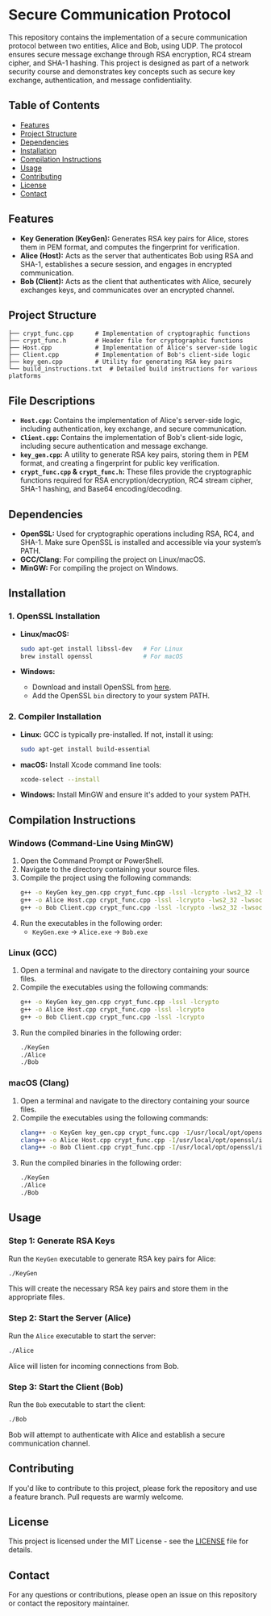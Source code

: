 
# Secure Communication Protocol

This repository contains the implementation of a secure communication protocol between two entities, Alice and Bob, using UDP. The protocol ensures secure message exchange through RSA encryption, RC4 stream cipher, and SHA-1 hashing. This project is designed as part of a network security course and demonstrates key concepts such as secure key exchange, authentication, and message confidentiality.

## Table of Contents
- [Features](#features)
- [Project Structure](#project-structure)
- [Dependencies](#dependencies)
- [Installation](#installation)
- [Compilation Instructions](#compilation-instructions)
- [Usage](#usage)
- [Contributing](#contributing)
- [License](#license)
- [Contact](#contact)

## Features
- **Key Generation (KeyGen):** Generates RSA key pairs for Alice, stores them in PEM format, and computes the fingerprint for verification.
- **Alice (Host):** Acts as the server that authenticates Bob using RSA and SHA-1, establishes a secure session, and engages in encrypted communication.
- **Bob (Client):** Acts as the client that authenticates with Alice, securely exchanges keys, and communicates over an encrypted channel.

## Project Structure

```
├── crypt_func.cpp      # Implementation of cryptographic functions
├── crypt_func.h        # Header file for cryptographic functions
├── Host.cpp            # Implementation of Alice's server-side logic
├── Client.cpp          # Implementation of Bob's client-side logic
├── key_gen.cpp         # Utility for generating RSA key pairs
└── build_instructions.txt  # Detailed build instructions for various platforms
```

## File Descriptions
- **`Host.cpp`:** Contains the implementation of Alice's server-side logic, including authentication, key exchange, and secure communication.
- **`Client.cpp`:** Contains the implementation of Bob's client-side logic, including secure authentication and message exchange.
- **`key_gen.cpp`:** A utility to generate RSA key pairs, storing them in PEM format, and creating a fingerprint for public key verification.
- **`crypt_func.cpp` & `crypt_func.h`:** These files provide the cryptographic functions required for RSA encryption/decryption, RC4 stream cipher, SHA-1 hashing, and Base64 encoding/decoding.

## Dependencies
- **OpenSSL:** Used for cryptographic operations including RSA, RC4, and SHA-1. Make sure OpenSSL is installed and accessible via your system’s PATH.
- **GCC/Clang:** For compiling the project on Linux/macOS.
- **MinGW:** For compiling the project on Windows.

## Installation

### 1. OpenSSL Installation
- **Linux/macOS:**
  ```bash
  sudo apt-get install libssl-dev   # For Linux
  brew install openssl              # For macOS
  ```

- **Windows:**
  - Download and install OpenSSL from [here](https://slproweb.com/products/Win32OpenSSL.html).
  - Add the OpenSSL `bin` directory to your system PATH.

### 2. Compiler Installation
- **Linux:** GCC is typically pre-installed. If not, install it using:
  ```bash
  sudo apt-get install build-essential
  ```

- **macOS:** Install Xcode command line tools:
  ```bash
  xcode-select --install
  ```

- **Windows:** Install MinGW and ensure it's added to your system PATH.

## Compilation Instructions

### Windows (Command-Line Using MinGW)
1. Open the Command Prompt or PowerShell.
2. Navigate to the directory containing your source files.
3. Compile the project using the following commands:
   ```bash
   g++ -o KeyGen key_gen.cpp crypt_func.cpp -lssl -lcrypto -lws2_32 -lwsock32
   g++ -o Alice Host.cpp crypt_func.cpp -lssl -lcrypto -lws2_32 -lwsock32
   g++ -o Bob Client.cpp crypt_func.cpp -lssl -lcrypto -lws2_32 -lwsock32
   ```
4. Run the executables in the following order:
   - `KeyGen.exe` -> `Alice.exe` -> `Bob.exe`

### Linux (GCC)
1. Open a terminal and navigate to the directory containing your source files.
2. Compile the executables using the following commands:
   ```bash
   g++ -o KeyGen key_gen.cpp crypt_func.cpp -lssl -lcrypto
   g++ -o Alice Host.cpp crypt_func.cpp -lssl -lcrypto
   g++ -o Bob Client.cpp crypt_func.cpp -lssl -lcrypto
   ```
3. Run the compiled binaries in the following order:
   ```bash
   ./KeyGen
   ./Alice
   ./Bob
   ```

### macOS (Clang)
1. Open a terminal and navigate to the directory containing your source files.
2. Compile the executables using the following commands:
   ```bash
   clang++ -o KeyGen key_gen.cpp crypt_func.cpp -I/usr/local/opt/openssl/include -L/usr/local/opt/openssl/lib -lssl -lcrypto
   clang++ -o Alice Host.cpp crypt_func.cpp -I/usr/local/opt/openssl/include -L/usr/local/opt/openssl/lib -lssl -lcrypto
   clang++ -o Bob Client.cpp crypt_func.cpp -I/usr/local/opt/openssl/include -L/usr/local/opt/openssl/lib -lssl -lcrypto
   ```
3. Run the compiled binaries in the following order:
   ```bash
   ./KeyGen
   ./Alice
   ./Bob
   ```

## Usage

### Step 1: Generate RSA Keys
Run the `KeyGen` executable to generate RSA key pairs for Alice:
```bash
./KeyGen
```
This will create the necessary RSA key pairs and store them in the appropriate files.

### Step 2: Start the Server (Alice)
Run the `Alice` executable to start the server:
```bash
./Alice
```
Alice will listen for incoming connections from Bob.

### Step 3: Start the Client (Bob)
Run the `Bob` executable to start the client:
```bash
./Bob
```
Bob will attempt to authenticate with Alice and establish a secure communication channel.

## Contributing
If you'd like to contribute to this project, please fork the repository and use a feature branch. Pull requests are warmly welcome.

## License
This project is licensed under the MIT License - see the [LICENSE](LICENSE) file for details.

## Contact
For any questions or contributions, please open an issue on this repository or contact the repository maintainer.
